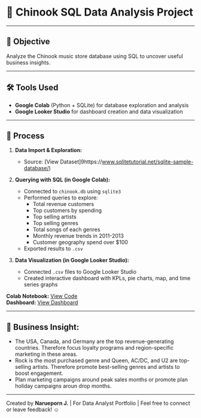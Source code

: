 # 💽 Chinook SQL Data Analysis Project

---

## 🎯 Objective

Analyze the Chinook music store database using SQL to uncover useful business insights.

---

## 🛠 Tools Used

- **Google Colab** (Python + SQLite) for database exploration and analysis
- **Google Looker Studio** for dashboard creation and data visualization

---

## 🧩 Process

1. **Data Import & Exploration:** 
   - Source: [View Dataset]9https://www.sqlitetutorial.net/sqlite-sample-database/)
     
1. **Querying with SQL (in Google Colab):**
   - Connected to `chinook.db` using `sqlite3`
   - Performed queries to explore:
     - Total revenue customers
     - Top customers by spending
     - Top selling artists
     - Top selling genres
     - Total songs of each genres
     - Monthly revenue trends in 2011-2013
     - Customer geography spend over $100
   - Exported results to `.csv`

2. **Data Visualization (in Google Looker Studio):**
   - Connected `.csv` files to Google Looker Studio
   - Created interactive dashboard with KPLs, pie charts, map, and time series graphs

**Colab Notebook:** [View Code](https://colab.research.google.com/drive/1envLnCs3NegPiYiNw1Q6GxbWqlUNKENg)  
**Dashboard:** [View Dashboard](https://lookerstudio.google.com/reporting/1f54236b-12fd-4ceb-ad4c-0f7cdde85901/page/gWgOF)

---

## 🔰 Business Insight:
- The USA, Canada, and Germany are the top revenue-generating countries. Therefore focus loyalty programs and region-specific marketing in these areas.
- Rock is the most purchased genre and  Queen, AC/DC, and U2 are top-selling artists. Therefore promote best-selling genres and artists to boost engagement.
- Plan marketing campaigns around peak sales months or promote plan holiday campaigns aroun drop months.

---

Created by **Narueporn J.** | For Data Analyst Portfolio | Feel free to connect or leave feedback! ☺

